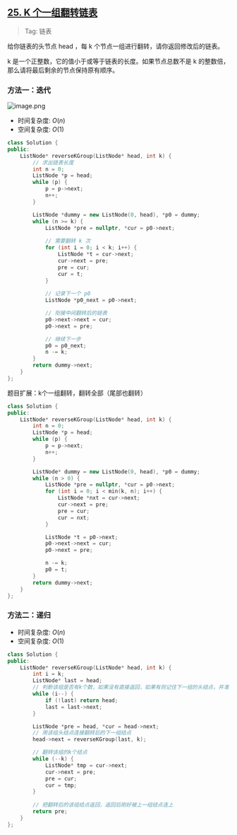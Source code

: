 ## [25. K 个一组翻转链表](https://leetcode.cn/problems/reverse-nodes-in-k-group/description/)

> Tag: 链表

给你链表的头节点 head ，每 k 个节点一组进行翻转，请你返回修改后的链表。

k 是一个正整数，它的值小于或等于链表的长度。如果节点总数不是 k 的整数倍，那么请将最后剩余的节点保持原有顺序。

### 方法一：迭代

![image.png](https://imgs.alfly.cn/2e2ab4da8ed221dd.png)

* 时间复杂度: ${O(n)}$
* 空间复杂度: ${O(1)}$
```cpp
class Solution {
public:
    ListNode* reverseKGroup(ListNode* head, int k) {
        // 求出链表长度
        int n = 0;
        ListNode *p = head;
        while (p) {
            p = p->next;
            n++;
        }

        ListNode *dummy = new ListNode(0, head), *p0 = dummy;
        while (n >= k) {
            ListNode *pre = nullptr, *cur = p0->next;
            
            // 需要翻转 k 次
            for (int i = 0; i < k; i++) {
                ListNode *t = cur->next;
                cur->next = pre;
                pre = cur;
                cur = t;
            }
            
            // 记录下一个 p0
            ListNode *p0_next = p0->next;

            // 衔接中间翻转后的链表
            p0->next->next = cur;
            p0->next = pre;

            // 继续下一步
            p0 = p0_next;
            n -= k;
        }
        return dummy->next;
    }
};
```

题目扩展：k个一组翻转，翻转全部（尾部也翻转）

```cpp
class Solution {
public:
    ListNode* reverseKGroup(ListNode* head, int k) {
        int n = 0;
        ListNode *p = head;
        while (p) {
            p = p->next;
            n++;
        }

        ListNode* dummy = new ListNode(0, head), *p0 = dummy;
        while (n > 0) {
            ListNode *pre = nullptr, *cur = p0->next;
            for (int i = 0; i < min(k, n); i++) {
                ListNode *nxt = cur->next;
                cur->next = pre;
                pre = cur;
                cur = nxt;
            }

            ListNode *t = p0->next;
            p0->next->next = cur;
            p0->next = pre;

            n -= k;
            p0 = t;
        }
        return dummy->next;
    }
};
```

### 方法二：递归

* 时间复杂度: ${O(n)}$
* 空间复杂度: ${O(1)}$

```cpp
class Solution {
public:
    ListNode* reverseKGroup(ListNode* head, int k) {
        int i = k;
        ListNode* last = head;
        // 判断该组是否有k个数，如果没有直接返回，如果有则记住下一组的头结点，并准备对这组进行翻转
        while (i--) {
            if (!last) return head;
            last = last->next;
        }

        ListNode *pre = head, *cur = head->next;
        // 用该组头结点连接翻转后的下一组结点
        head->next = reverseKGroup(last, k);

        // 翻转该组的k个结点
        while (--k) {
            ListNode* tmp = cur->next;
            cur->next = pre;
            pre = cur;
            cur = tmp;
        }
        
        // 把翻转后的该组结点返回，返回后刚好被上一组结点连上
        return pre;
    }
};
```